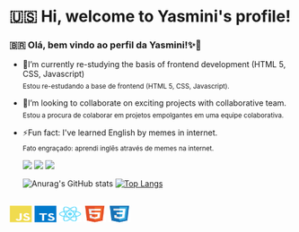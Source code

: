 # 🇺🇸 Hi, welcome to Yasmini's profile!
### 🇧🇷 Olá, bem vindo ao perfil da Yasmini!✨🎀

<!-- - 🔭 I’m currently working on ...-->
- 🌱I’m currently re-studying the basis of frontend development (HTML 5, CSS, Javascript)
<br><sub>Estou re-estudando a base de frontend (HTML 5, CSS, Javascript). </sub>
  
- 👯I’m looking to collaborate on exciting projects with collaborative team.
<br><sub>Estou a procura de colaborar em projetos empolgantes em uma equipe colaborativa. </sub>

- ⚡Fun fact: I've learned English by memes in internet.
<br><sub>Fato engraçado: aprendi inglês através de memes na internet.</sub>
  
  <a href="https://www.linkedin.com/in/yasminioliveira" target="_blank"><img src="https://img.shields.io/badge/-LinkedIn-%230077B5?style=for-the-badge&logo=linkedin&logoColor=white" target="_blank"></a>
  <a href = "mailto:oliveira.yasmini@gmail.com"><img src="https://img.shields.io/badge/-Gmail-%23333?style=for-the-badge&logo=gmail&logoColor=white" target="_blank"></a>
<a href = "https://youtu.be/dQw4w9WgXcQ?si=QeOT3ogI6zTKQkGU"><img src="https://img.shields.io/badge/SURPRISE-8A2BE2" target="_blank"></a>

  ![Anurag's GitHub stats](https://github-readme-stats.vercel.app/api?username=yasmini98&count_private=true&show_icons=true&theme=synthwave)
  [![Top Langs](https://github-readme-stats.vercel.app/api/top-langs/?username=yasmini98&layout=compact&theme=synthwave)](https://github.com/yasmini98/github-readme-stats)

<div style="display: inline_block"><br>
  <img align="center" alt="Yas-Js" height="30" width="40" src="https://raw.githubusercontent.com/devicons/devicon/master/icons/javascript/javascript-plain.svg">
  <img align="center" alt="Yas-Ts" height="30" width="40" src="https://raw.githubusercontent.com/devicons/devicon/master/icons/typescript/typescript-plain.svg">
  <img align="center" alt="Yas-React" height="30" width="40" src="https://raw.githubusercontent.com/devicons/devicon/master/icons/react/react-original.svg">
  <img align="center" alt="Yas-HTML" height="30" width="40" src="https://raw.githubusercontent.com/devicons/devicon/master/icons/html5/html5-original.svg">
  <img align="center" alt="Yas-CSS" height="30" width="40" src="https://raw.githubusercontent.com/devicons/devicon/master/icons/css3/css3-original.svg">
</div>
